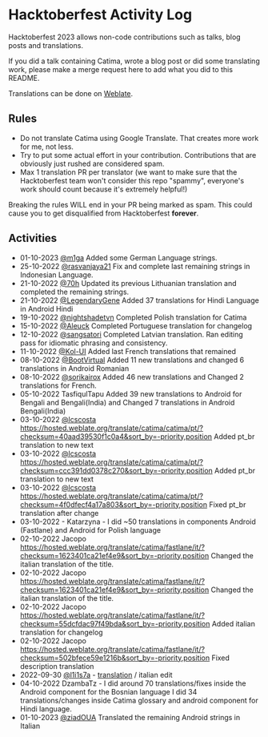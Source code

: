 # Hacktoberfest Activity Log

Hacktoberfest 2023 allows non-code contributions such as talks, blog posts and translations.

If you did a talk containing Catima, wrote a blog post or did some translating work, please make a merge request here to add what you did to this README.

Translations can be done on [Weblate](https://hosted.weblate.org/projects/catima/).

## Rules
- Do not translate Catima using Google Translate. That creates more work for me, not less.
- Try to put some actual effort in your contribution. Contributions that are obviously just rushed are considered spam.
- Max 1 translation PR per translator (we want to make sure that the Hacktoberfest team won't consider this repo "spammy", everyone's work should count because it's extremely helpful!)

Breaking the rules WILL end in your PR being marked as spam. This could cause you to get disqualified from Hacktoberfest **forever**.

## Activities
- 01-10-2023 [@m1ga](https://github.com/m1ga) Added some German Language strings.
- 25-10-2022 [@rasvanjaya21](https://github.com/rasvanjaya21) Fix and complete last remaining strings in Indonesian Language.
- 21-10-2022 [@70h](https://github.com/70h) Updated its previous Lithuanian translation and completed the remaining strings.
- 21-10-2022 [@LegendaryGene](https://github.com/LegendaryGene) Added 37 translations for Hindi Language in Android Hindi
- 19-10-2022 [@nightshadetvn](https://github.com/nightshadetvn) Completed Polish translation for Catima
- 15-10-2022 [@Aleuck](https://github.com/Aleuck) Completed Portuguese translation for changelog
- 12-10-2022 [@sangsatori](https://github.com/sangsatori) Completed Latvian translation. Ran editing pass for idiomatic phrasing and consistency.
- 11-10-2022 [@Kol-UI](https://github.com/Kol-UI) Added last French translations that remained 
- 08-10-2022 [@BootVirtual](https://github.com/BootVirtual) Added 11 new translations and changed 6 translations in Android Romanian
- 08-10-2022 [@sorikairox](https://github.com/sorikairox) Added 46 new translations and Changed 2 translations for French.
- 05-10-2022 TasfiqulTapu Added 39 new translations to Android for Bengali and Bengali(India) and Changed 7 translations in Android Bengali(India)
- 03-10-2022 [@lcscosta](https://github.com/lcscosta) https://hosted.weblate.org/translate/catima/catima/pt/?checksum=40aad39530f1c0a4&sort_by=-priority,position Added pt_br translation to new text  
- 03-10-2022 [@lcscosta](https://github.com/lcscosta) https://hosted.weblate.org/translate/catima/catima/pt/?checksum=ccc391dd0378c270&sort_by=-priority,position Added pt_br translation to new text  
- 03-10-2022 [@lcscosta](https://github.com/lcscosta) https://hosted.weblate.org/translate/catima/catima/pt/?checksum=4f0dfecf4a17a803&sort_by=-priority,position Fixed pt_br translation after change  
- 03-10-2022 - Katarzyna - I did ~50 translations in components Android (Fastlane) and Android for Polish language
- 02-10-2022 Jacopo https://hosted.weblate.org/translate/catima/fastlane/it/?checksum=1623401ca21ef4e9&sort_by=-priority,position Changed the italian translation of the title.  
- 02-10-2022 Jacopo https://hosted.weblate.org/translate/catima/fastlane/it/?checksum=1623401ca21ef4e9&sort_by=-priority,position Changed the italian translation of the title.
- 02-10-2022 Jacopo https://hosted.weblate.org/translate/catima/fastlane/it/?checksum=55dcfdac97f49bda&sort_by=-priority,position Added italian translation for changelog  
- 02-10-2022 Jacopo https://hosted.weblate.org/translate/catima/fastlane/it/?checksum=502bfece59e1216b&sort_by=-priority,position Fixed description translation  
- 2022-09-30 [@l1i1s7a]( https://github.com/l1i1s7a ) - [translation]( https://hosted.weblate.org/translate/catima/fastlane/it/?checksum=b7a779d1c893a114&sort_by=-priority,position ) / italian edit
- 04-10-2022 DzambaTz - I did around 70 translations/fixes inside the Android component for the Bosnian language
I did 34 translations/changes inside Catima glossary and android component for Hindi language.
- 01-10-2023 [@ziadOUA](https://github.com/ziadOUA) Translated the remaining Android strings in Italian
